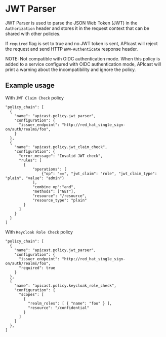 # JWT Parser

JWT Parser is used to parse the JSON Web Token (JWT) in the `Authorization` header and stores it in the request context that can be shared with other policies.

If `required` flag is set to true and no JWT token is sent, APIcast will reject the request and send HTTP ``WWW-Authenticate`` response header.

NOTE: Not compatible with OIDC authentication mode. When this policy is added to a service configured with OIDC authentication mode, APIcast will print a warning about the incompatibility and ignore the policy.

## Example usage

With `JWT Claim Check` policy

```
"policy_chain": [
  {
    "name": "apicast.policy.jwt_parser",
    "configuration": {
      "issuer_endpoint": "http://red_hat_single_sign-on/auth/realms/foo",
    }
  },
  {
    "name": "apicast.policy.jwt_claim_check",
    "configuration": {
      "error_message": "Invalid JWT check",
      "rules": [
        {
            "operations": [
                {"op": "==", "jwt_claim": "role", "jwt_claim_type": "plain", "value": "admin"}
            ],
            "combine_op":"and",
            "methods": ["GET"],
            "resource": "/resource",
            "resource_type": "plain"
        }
      ]
    }
  }
]
```

With `Keycloak Role Check` policy

```
"policy_chain": [
  {
    "name": "apicast.policy.jwt_parser",
    "configuration": {
      "issuer_endpoint": "http://red_hat_single_sign-on/auth/realms/foo",
      "required": true
    }
  },
  {
    "name": "apicast.policy.keycloak_role_check",
    "configuration": {
      "scopes": [
        {
          "realm_roles": [ { "name": "foo" } ],
          "resource": "/confidential"
        }
      ]
    }
  },
]
```
